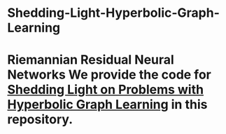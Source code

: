 # Shedding-Light-Hyperbolic-Graph-Learning
# Riemannian Residual Neural Networks  We provide the code for [Shedding Light on Problems with Hyperbolic Graph Learning](https://arxiv.org/abs/2411.06688) in this repository.

